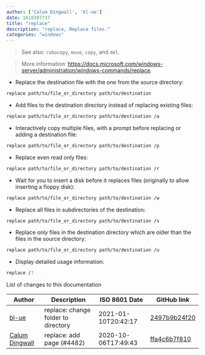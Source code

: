 ```yaml
---
author: ['Calum Dingwall', 'bl-ue']
date: 1610307737
title: "replace"
description: "replace, Replace files."
categories: "windows"
---
```

> See also: `robocopy`, `move`, `copy`, and `del`.

> More information: <https://docs.microsoft.com/windows-server/administration/windows-commands/replace>.

- Replace the destination file with the one from the source directory:

```bash
replace path/to/file_or_directory path/to/destination
```

- Add files to the destination directory instead of replacing existing files:

```bash
replace path/to/file_or_directory path/to/destination /a
```

- Interactively copy multiple files, with a prompt before replacing or adding a destination file:

```bash
replace path/to/file_or_directory path/to/destination /p
```

- Replace even read only files:

```bash
replace path/to/file_or_directory path/to/destination /r
```

- Wait for you to insert a disk before it replaces files (originally to allow inserting a floppy disk):

```bash
replace path/to/file_or_directory path/to/destination /w
```

- Replace all files in subdirectories of the destination:

```bash
replace path/to/file_or_directory path/to/destination /s
```

- Replace only files in the destination directory which are older than the files in the source directory:

```bash
replace path/to/file_or_directory path/to/destination /u
```

- Display detailed usage information:

```bash
replace /?
```
List of changes to this documentation


Author | Description | ISO 8601 Date | GitHub link
------|-----|-----|-----
[bl-ue](mailto:54780737+bl-ue@users.noreply.github.com) | replace: change folder to directory | 2021-01-10T20:42:17 | [2497b9b24f20](https://github.com/tldr-pages/tldr/commit/2497b9b24f20dd94a25ae9f0be8077cb72a6aed1)
[Calum Dingwall](mailto:24cdingwall@gmail.com) | replace: add page (#4482) | 2020-10-06T17:49:43 | [ffa4c6b7f810](https://github.com/tldr-pages/tldr/commit/ffa4c6b7f8100e2af4875cc05c6417bc2df7f6a6)

